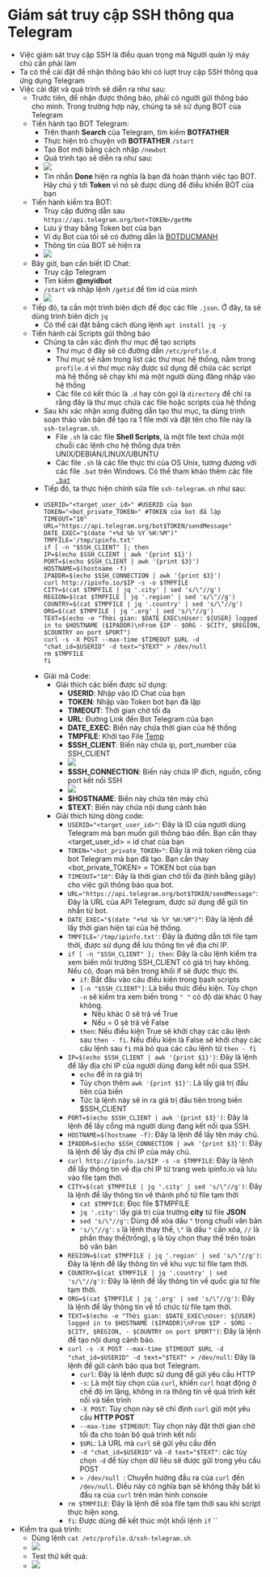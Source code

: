 # Giám sát truy cập SSH thông qua Telegram
- Việc giám sát truy cập SSH là điều quan trọng mà Người quản lý máy chủ cần phải làm
- Ta có thể cài đặt để nhận thông báo khi có lượt truy cập SSH thông qua ứng dụng Telegram
- Việc cài đặt và quá trình sẽ diễn ra như sau:
  - Trước tiên, để nhận được thông báo, phải có người gửi thông báo cho mình. Trong trường hợp này, chúng ta sẽ sử dụng BOT của Telegram
  - Tiến hành tạo BOT Telegram:
    - Trên thanh **Search** của Telegram, tìm kiếm **BOTFATHER**
    - Thực hiện trò chuyện với **BOTFATHER** `/start`
    - Tạo Bot mới bằng cách nhập `/newbot`
    - Quá trình tạo sẽ diễn ra như sau:
    - ![](/Anh/Screenshot_308.png)
    - Tin nhắn **Done** hiện ra nghĩa là bạn đã hoàn thành việc tạo BOT. Hãy chú ý tới **Token** vì nó sẽ được dùng để điều khiển BOT của bạn
  - Tiến hành kiểm tra BOT:
    - Truy cập đường dẫn sau `https://api.telegram.org/bot<TOKEN>/getMe`
    - Lưu ý thay <Token> bằng Token bot của bạn
    - Ví dụ Bot của tôi sẽ có đường dẫn là [BOTDUCMANH](https://api.telegram.org/bot6740699828:AAGyqyeheYfcUpWSbLuW6T18w4xI-Jh0-Ac/getMe)
    - Thông tin của BOT sẽ hiện ra 
    - ![](/Anh/Screenshot_300.png)
  - Bây giờ, bạn cần biết ID Chat:
    - Truy cập Telegram
    - Tìm kiếm **@myidbot** 
    - `/start` và nhập lệnh `/getid` để tìm id của mình
    - ![](/Anh/Screenshot_301.png)
  - Tiếp đó, ta cần một trình biên dịch để đọc các file `.json`. Ở đây, ta sẽ dùng trình biên dịch `jq`
    - Có thể cài đặt bằng cách dùng lệnh `apt install jq -y`
  - Tiến hành cài Scripts gửi thông báo
    - Chúng ta cần xác định thư mục để tạo scripts
      - Thư mục ở đây sẽ có đường dẫn `/etc/profile.d`
      - Thư mục sẽ nằm trong list các thư mục hệ thống, nằm trong `profile.d` vì thư mục này được sử dụng để chứa các script mà hệ thống sẽ chạy khi mà một người dùng đăng nhập vào hệ thống
      - Các file có kết thúc là `.d` hay còn gọi là `directory` để chỉ ra rằng đây là thư mục chứa các file hoặc scripts của hệ thống
    - Sau khi xác nhận xong đường dẫn tạo thư mục, ta dùng trình soạn thảo văn bản để tạo ra 1 file mới và đặt tên cho file này là `ssh-telegram.sh`.
      - File `.sh` là các file **Shell Scripts**, là một file text chứa một chuỗi các lệnh cho hệ thống dựa trên UNIX/DEBIAN/LINUX/UBUNTU
      - Các file `.sh` là các file thực thi của OS Unix, tương đương với các file `.bat` trên Windows. Có thể tham khảo thêm các file [`.bat`](https://quantrimang.com/cong-nghe/file-bat-la-gi-196163)
    - Tiếp đó, ta thực hiện chỉnh sửa file `ssh-telegram.sh` như sau: 
    - ```
      USERID="<target_user_id>" #USERID của bạn
      TOKEN="<bot_private_TOKEN>" #TOKEN của bot đã lập
      TIMEOUT="10"
      URL="https://api.telegram.org/bot$TOKEN/sendMessage"
      DATE_EXEC="$(date "+%d %b %Y %H:%M")"
      TMPFILE='/tmp/ipinfo.txt'
      if [ -n "$SSH_CLIENT" ]; then
      IP=$(echo $SSH_CLIENT | awk '{print $1}')
      PORT=$(echo $SSH_CLIENT | awk '{print $3}')
      HOSTNAME=$(hostname -f)
      IPADDR=$(echo $SSH_CONNECTION | awk '{print $3}')
      curl http://ipinfo.io/$IP -s -o $TMPFILE
      CITY=$(cat $TMPFILE | jq '.city' | sed 's/\"//g')
      REGION=$(cat $TMPFILE | jq '.region' | sed 's/\"//g')
      COUNTRY=$(cat $TMPFILE | jq '.country' | sed 's/\"//g')
      ORG=$(cat $TMPFILE | jq '.org' | sed 's/\"//g')
      TEXT=$(echo -e "Thời gian: $DATE_EXEC\nUser: ${USER} logged in to $HOSTNAME ($IPADDR)\nFrom $IP - $ORG - $CITY, $REGION, $COUNTRY on port $PORT")
      curl -s -X POST --max-time $TIMEOUT $URL -d "chat_id=$USERID" -d text="$TEXT" > /dev/null
      rm $TMPFILE
      fi 
      ```
    - Giải mã Code:
      - Giải thích các biến được sử dụng:
        - **USERID**: Nhập vào ID Chat của bạn
        - **TOKEN**: Nhập vào Token bot bạn đã lập
        - **TIMEOUT**: Thời gian chờ tối đa
        - **URL**: Đường Link đến Bot Telegram của bạn
        - **DATE_EXEC**: Biến này chứa thời gian của hệ thống
        - **TMPFILE**: Khởi tạo File [Temp](https://fptshop.com.vn/tin-tuc/thu-thuat/file-tmp-la-gi-cach-mo-file-tmp-tren-windows-151813)
        - **$SSH_CLIENT**: Biến này chứa ip, port_number của SSH_CLIENT 
        - ![](/Anh/Screenshot_303.png)
        - **$SSH_CONNECTION**: Biến này chứa IP đích, nguồn, cổng port kết nối SSH
        - ![](/Anh/Screenshot_304.png)
        - **$HOSTNAME**: Biến này chứa tên máy chủ
        - **$TEXT**: Biến này chứa nội dung cảnh báo
      - Giải thích từng dòng code:
        - `USERID="<target_user_id>"`: Đây là ID của người dùng Telegram mà bạn muốn gửi thông báo đến. Bạn cần thay <target_user_id> = id chat của bạn
        - `TOKEN="<bot_private_TOKEN>"`: Đây là mã token riêng của bot Telegram mà bạn đã tạo. Bạn cần thay <bot_private_TOKEN> = TOKEN bot của bạn
        - `TIMEOUT="10"`: Đây là thời gian chờ tối đa (tính bằng giây) cho việc gửi thông báo qua bot.
        - `URL="https://api.telegram.org/bot$TOKEN/sendMessage"`: Đây là URL của API Telegram, được sử dụng để gửi tin nhắn từ bot.
        - `DATE_EXEC="$(date "+%d %b %Y %H:%M")"`: Đây là lệnh để lấy thời gian hiện tại của hệ thống.
        - `TMPFILE='/tmp/ipinfo.txt'`: Đây là đường dẫn tới file tạm thời, được sử dụng để lưu thông tin về địa chỉ IP.
        - `if [ -n "$SSH_CLIENT" ]; then`: Đây là câu lệnh kiểm tra xem biến môi trường SSH_CLIENT có giá trị hay không. Nếu có, đoạn mã bên trong khối if sẽ được thực thi.
          - `if`: Bắt đầu vào câu điều kiện trong bash scripts
          - `[-n "$SSH_CLIENT"]`: Là biểu thức điều kiện. Tùy chọn `-n` sẽ kiểm tra xem biến trong `" "` có độ dài khác 0 hay không.
            - Nếu khác 0 sẽ trả về True
            - Nếu = 0 sẽ trả về False
          - `then`: Nếu điều kiện True sẽ khởi chạy các câu lệnh sau `then - fi`. Nếu điều kiện là False sẽ khởi chạy các câu lệnh sau `fi` mà bỏ qua các câu lệnh từ `then - fi`
        - `IP=$(echo $SSH_CLIENT | awk '{print $1}')`: Đây là lệnh để lấy địa chỉ IP của người dùng đang kết nối qua SSH.
          - `echo` để in ra giá trị
          - Tùy chọn thêm `awk '{print $1}'`: Là lấy giá trị đầu tiên của biến
          - Tức là lệnh này sẽ in ra giá trị đầu tiên trong biến $SSH_CLIENT
        - `PORT=$(echo $SSH_CLIENT | awk '{print $3}')`: Đây là lệnh để lấy cổng mà người dùng đang kết nối qua SSH.
        - `HOSTNAME=$(hostname -f)`: Đây là lệnh để lấy tên máy chủ.
        - `IPADDR=$(echo $SSH_CONNECTION | awk '{print $3}')`: Đây là lệnh để lấy địa chỉ IP của máy chủ.
        - `curl http://ipinfo.io/$IP -s -o $TMPFILE`: Đây là lệnh để lấy thông tin về địa chỉ IP từ trang web ipinfo.io và lưu vào file tạm thời.
        - `CITY=$(cat $TMPFILE | jq '.city' | sed 's/\"//g')`: Đây là lệnh để lấy thông tin về thành phố từ file tạm thời
          - `cat $TMPFILE`: Đọc file $TMPFILE
          - `jq '.city'`: lấy giá trị của trường **city** từ file **JSON**
          - `sed 's/\"//g'`: Dùng để xóa dấu `"` trong chuỗi văn bản
          - `'s/\"//g'`: `s` là lệnh thay thế, `\"` là dấu `"` cần xóa, `//` là phần thay thế(trống), `g` là tùy chọn thay thế trên toàn bộ văn bản
        - `REGION=$(cat $TMPFILE | jq '.region' | sed 's/\"//g')`: Đây là lệnh để lấy thông tin về khu vực từ file tạm thời.
        - `COUNTRY=$(cat $TMPFILE | jq '.country' | sed 's/\"//g')`: Đây là lệnh để lấy thông tin về quốc gia từ file tạm thời.
        - `ORG=$(cat $TMPFILE | jq '.org' | sed 's/\"//g')`: Đây là lệnh để lấy thông tin về tổ chức từ file tạm thời.
        - `TEXT=$(echo -e "Thời gian: $DATE_EXEC\nUser: ${USER} logged in to $HOSTNAME ($IPADDR)\nFrom $IP - $ORG - $CITY, $REGION, - $COUNTRY on port $PORT")`: Đây là lệnh để tạo nội dung cảnh báo.
        - `curl -s -X POST --max-time $TIMEOUT $URL -d "chat_id=$USERID" -d text="$TEXT" > /dev/null`: Đây là lệnh để gửi cảnh báo qua bot Telegram.
          - `curl`: Đây là lệnh được sử dụng để gửi yêu cầu HTTP
          - `-s`: Là một tùy chọn của `curl`, khiến `curl` hoạt động ở chế độ im lặng, không in ra thông tin về quá trình kết nối và tiến trình
          - `-X POST`: Tùy chọn này sẽ chỉ định `curl` gửi một yêu cầu **HTTP POST**
          - `--max-time $TIMEOUT`: Tùy chọn này đặt thời gian chờ tối đa cho toàn bộ quá trình kết nối
          - `$URL`: Là URL mà `curl` sẽ gửi yêu cầu đến
          - `-d "chat_id=$USERID"` và `-d text="$TEXT"`: các tùy chọn `-d` để tùy chọn dữ liệu sẽ được gửi trong yêu cầu POST 
          - `> /dev/null `: Chuyển hướng đầu ra của `curl` đến `/dev/null`. Điều này có nghĩa bạn sẽ không thấy bất kì đầu ra của `curl` trên màn hình console
        - `rm $TMPFILE`: Đây là lệnh để xóa file tạm thời sau khi script thực hiện xong.
        - `fi`: Được dùng để kết thúc một khối lệnh `if`
        ``
- Kiểm tra quá trình:
  - Dùng lệnh `cat /etc/profile.d/ssh-telegram.sh`
  - ![](/Anh/Screenshot_309.png)
  - Test thử kết quả:
  - ![](/Anh/Screenshot_307.png)